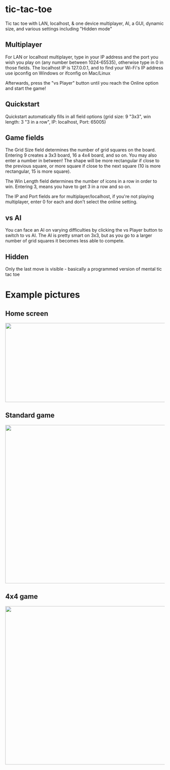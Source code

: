# tic-tac-toe
Tic tac toe with LAN, localhost, & one device multiplayer, AI, a GUI, dynamic size, and various settings including "Hidden mode"

## Multiplayer
For LAN or localhost multiplayer, type in your IP address and the port you wish you play on (any number between 1024-65535), otherwise type in 0 in those fields. The localhost IP is 127.0.0.1, and to find your Wi-Fi's IP address use ipconfig on Windows or ifconfig on Mac/Linux

Afterwards, press the "vs Player" button until you reach the Online option and start the game!

## Quickstart
Quickstart automatically fills in all field options (grid size: 9 "3x3", win length: 3 "3 in a row", IP: localhost, Port: 65005)

## Game fields
The Grid Size field determines the number of grid squares on the board. Entering 9 creates a 3x3 board, 16 a 4x4 board, and so on. You may also enter a number in between! The shape will be more rectangular if close to the previous square, or more square if close to the next square (10 is more rectangular, 15 is more square).

The Win Length field determines the number of icons in a row in order to win. Entering 3, means you have to get 3 in a row and so on.

The IP and Port fields are for multiplayer/localhost, if you're not playing multiplayer, enter 0 for each and don't select the online setting.

## vs AI
You can face an AI on varying difficulties by clicking the vs Player button to switch to vs AI. The AI is pretty smart on 3x3, but as you go to a larger number of grid squares it becomes less able to compete.

## Hidden
Only the last move is visible - basically a programmed version of mental tic tac toe

# Example pictures

## Home screen
<img src="https://github.com/ZovcIfzm/DiscoverOHS/blob/master/img/mainScreen.png" width="1000" height="250">

## Standard game
<img src="https://github.com/ZovcIfzm/DiscoverOHS/blob/master/img/standardGame.png" width="1000" height="500">

## 4x4 game
<img src="https://github.com/ZovcIfzm/DiscoverOHS/blob/master/img/4x4.png" width="1000" height="500">